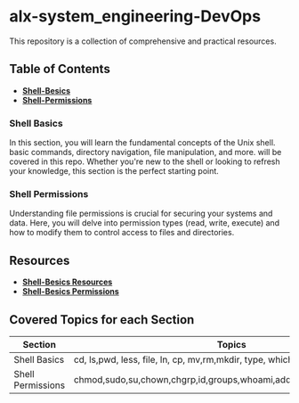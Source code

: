 # alx-system_engineering-DevOps
This repository is a collection of comprehensive and practical resources.

## Table of Contents
- **[Shell-Besics](https://github.com/MostafaLabib6/alx-system_engineering-devops/tree/main/0x00-shell_basics)** 
- **[Shell-Permissions](https://github.com/MostafaLabib6/alx-system_engineering-devops/tree/main/0x01-shell_permissions)**


### Shell Basics

In this section, you will learn the fundamental concepts of the Unix shell. basic commands, directory navigation, file manipulation, and more. will be covered in this repo. Whether you're new to the shell or looking to refresh your knowledge, this section is the perfect starting point.

### Shell Permissions
Understanding file permissions is crucial for securing your systems and data. Here, you will delve into permission types (read, write, execute) and how to modify them to control access to files and directories.


## Resources
- **[Shell-Besics Resources](https://github.com/MostafaLabib6/alx-system_engineering-devops/tree/main/0x00-shell_basics#resources)**
- **[Shell-Besics Permissions](https://www.youtube.com/watch?v=4e669hSjaX8&ab_channel=LearnLinuxTV)**


## Covered Topics for each Section

Section      | Topics
------------- | ------------------
Shell Basics | cd, ls,pwd, less, file, ln, cp, mv,rm,mkdir, type, which, help, man
Shell Permissions | chmod,sudo,su,chown,chgrp,id,groups,whoami,adduser,useradd,addgroup
